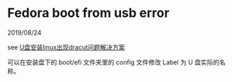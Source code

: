 # Fedora boot from usb error
2019/08/24

see [U盘安装linux出现dracut问题解决方案](https://blog.csdn.net/oFengYuan123456/article/details/81388401)

可以在安装盘下的 boot/efi 文件夹里的 config 文件修改 Label 为 U 盘实际的名称。